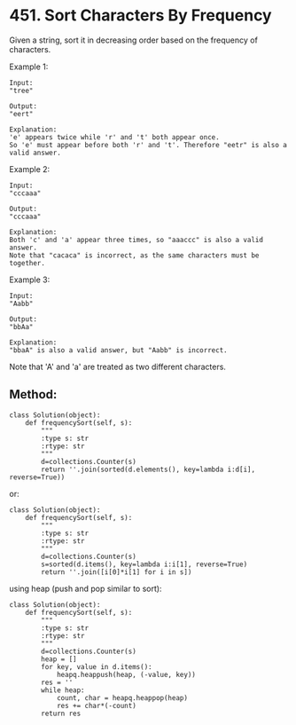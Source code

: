 # 451. Sort Characters By Frequency

Given a string, sort it in decreasing order based on the frequency of characters.

Example 1:

    Input:
    "tree"
    
    Output:
    "eert"
    
    Explanation:
    'e' appears twice while 'r' and 't' both appear once.
    So 'e' must appear before both 'r' and 't'. Therefore "eetr" is also a valid answer.

Example 2:

    Input:
    "cccaaa"
    
    Output:
    "cccaaa"
    
    Explanation:
    Both 'c' and 'a' appear three times, so "aaaccc" is also a valid answer.
    Note that "cacaca" is incorrect, as the same characters must be together.

Example 3:
    
    Input:
    "Aabb"
    
    Output:
    "bbAa"
    
    Explanation:
    "bbaA" is also a valid answer, but "Aabb" is incorrect.

Note that 'A' and 'a' are treated as two different characters.

## Method:

    class Solution(object):
        def frequencySort(self, s):
            """
            :type s: str
            :rtype: str
            """
            d=collections.Counter(s)
            return ''.join(sorted(d.elements(), key=lambda i:d[i], reverse=True))
            
or:

    class Solution(object):
        def frequencySort(self, s):
            """
            :type s: str
            :rtype: str
            """
            d=collections.Counter(s)
            s=sorted(d.items(), key=lambda i:i[1], reverse=True)
            return ''.join([i[0]*i[1] for i in s])
            
using heap (push and pop similar to sort):

    class Solution(object):
        def frequencySort(self, s):
            """
            :type s: str
            :rtype: str
            """
            d=collections.Counter(s)
            heap = []
            for key, value in d.items():
                heapq.heappush(heap, (-value, key))
            res = ''
            while heap:
                count, char = heapq.heappop(heap)
                res += char*(-count)
            return res